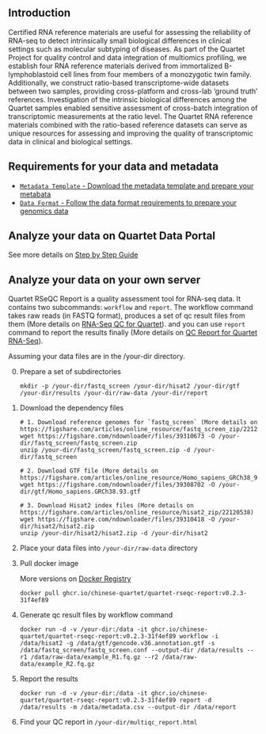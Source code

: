 ## Introduction
Certified RNA reference materials are useful for assessing the reliability of RNA-seq to detect intrinsically small biological differences in clinical settings such as molecular subtyping of diseases. As part of the Quartet Project for quality control and data integration of multiomics profiling, we establish four RNA reference materials derived from immortalized B-lymphoblastoid cell lines from four members of a monozygotic twin family. Additionally, we construct ratio-based transcriptome-wide datasets between two samples, providing cross-platform and cross-lab ‘ground truth’ references. Investigation of the intrinsic biological differences among the Quartet samples enabled sensitive assessment of cross-batch integration of transcriptomic measurements at the ratio level. The Quartet RNA reference materials combined with the ratio-based reference datasets can serve as unique resources for assessing and improving the quality of transcriptomic data in clinical and biological settings.

## Requirements for your data and metadata
- [`Metadata Template` - Download the metadata template and prepare your metabata](./metadata_template.md)
- [`Data Format` - Follow the data format requirements to prepare your genomics data](./omics_data_format.md)

## Analyze your data on Quartet Data Portal

See more details on [Step by Step Guide](../../getting_started/step_by_step_guide_rna.md)

## Analyze your data on your own server

Quartet RSeQC Report is a quality assessment tool for RNA-seq data. It contains two subcommands: `workflow` and `report`. The workflow command takes raw reads (in FASTQ format), produces a set of qc result files from them (More details on [RNA-Seq QC for Quartet](./analysis_pipeline.md)). and you can use `report` command to report the results finally (More details on [QC Report for Quartet RNA-Seq](./qc_report.md)).

Assuming your data files are in the /your-dir directory.

0. Prepare a set of subdirectories

    ```
    mkdir -p /your-dir/fastq_screen /your-dir/hisat2 /your-dir/gtf /your-dir/results /your-dir/raw-data /your-dir/report
    ```

1. Download the dependency files

    ```
    # 1. Download reference genomes for `fastq_screen` (More details on https://figshare.com/articles/online_resource/fastq_screen_zip/22121078)
    wget https://figshare.com/ndownloader/files/39310673 -O /your-dir/fastq_screen/fastq_screen.zip
    unzip /your-dir/fastq_screen/fastq_screen.zip -d /your-dir/fastq_screen

    # 2. Download GTF file (More details on https://figshare.com/articles/online_resource/Homo_sapiens_GRCh38_93_gtf/22117475)
    wget https://figshare.com/ndownloader/files/39308702 -O /your-dir/gtf/Homo_sapiens.GRCh38.93.gtf

    # 3. Download Hisat2 index files (More details on https://figshare.com/articles/online_resource/hisat2_zip/22120538)
    wget https://figshare.com/ndownloader/files/39310418 -O /your-dir/hisat2/hisat2.zip
    unzip /your-dir/hisat2/hisat2.zip -d /your-dir/hisat2
    ```

2. Place your data files into `/your-dir/raw-data` directory

3. Pull docker image 

    More versions on [Docker Registry](https://github.com/chinese-quartet/quartet-rseqc-report/pkgs/container/quartet-rseqc-report)

    ```
    docker pull ghcr.io/chinese-quartet/quartet-rseqc-report:v0.2.3-31f4ef89
    ```

4. Generate qc result files by workflow command

    ```
    docker run -d -v /your-dir:/data -it ghcr.io/chinese-quartet/quartet-rseqc-report:v0.2.3-31f4ef89 workflow -i /data/hisat2 -g /data/gtf/gencode.v36.annotation.gtf -s /data/fastq_screen/fastq_screen.conf --output-dir /data/results --r1 /data/raw-data/example_R1.fq.gz --r2 /data/raw-data/example_R2.fq.gz
    ```

5. Report the results

    ```
    docker run -d -v /your-dir:/data -it ghcr.io/chinese-quartet/quartet-rseqc-report:v0.2.3-31f4ef89 report -d /data/results -m /data/metadata.csv --output-dir /data/report
    ```

6. Find your QC report in `/your-dir/multiqc_report.html`
